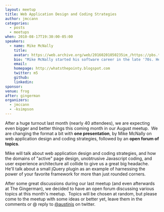 ```yaml
---
layout: meetup
title: Web Application Design and Coding Strategies
author: jmccann
categories:
  - posts
  - meetups
when: 2010-08-17T19:30:00-05:00
speakers:
  - name: Mike McNally
    title:
    avatar: https://web.archive.org/web/20160201050235im_/https://pbs.twimg.com/profile_images/62678113/jenkins_bigger.jpg
    bio: "Mike McNally started his software career in the late '70s. He's done a little of almost everything along the way: COBOL, image processing, real-time control systems, system software, multimedia, distributed system management, and financial web applications. Mike survived a couple of Austin corporate acquisitions before packing up his office knick-knacks and web app experience for a new startup, Tango Health."
    email:
    homepage: http://whatsthepointy.blogspot.com
    twitter: m5
    github:
    linkedin:
sponsor:
venue: frog
after: gingerman
organizers:
  - jmccann
  - -ksimpson
---
```


After a huge turnout last month (nearly 40 attendees), we are expecting even bigger and better things this coming month in our August meetup.  We are changing the format a bit with **one presentation**, by Mike McNally on web application design and coding strategies, followed by an **open forum of topics**.

Mike will talk about web application design and coding strategies, and how the domains of "active" page design, unobtrusive Javascript coding, and user experience architecture all collide to give us a great big headache. He'll talk about a small jQuery plugin as an example of harnessing the power of your favorite framework for more than just rounded corners.

After some great discussions during our last meetup (and even afterwards at The Gingerman), we decided to have an open forum discussing various topics at this month's meetup.  Topics will be chosen at random, but please come to the meetup with some ideas or better yet, leave them in the comments or @ reply to [@austinjs][2] on twitter.

[2]: http://twitter.com/austinjs
